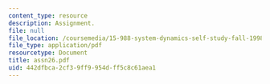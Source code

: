 ```yaml
---
content_type: resource
description: Assignment.
file: null
file_location: /coursemedia/15-988-system-dynamics-self-study-fall-1998-spring-1999/442dfbca2cf39ff9954dff5c8c61aea1_assn26.pdf
file_type: application/pdf
resourcetype: Document
title: assn26.pdf
uid: 442dfbca-2cf3-9ff9-954d-ff5c8c61aea1
---
```

